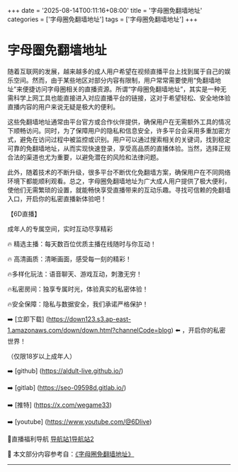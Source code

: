 +++
date = '2025-08-14T00:11:16+08:00'
title = '字母圈免翻墙地址'
categories = ['字母圈免翻墙地址']
tags = ['字母圈免翻墙地址']
+++

# 字母圈免翻墙地址

随着互联网的发展，越来越多的成人用户希望在视频直播平台上找到属于自己的娱乐空间。然而，由于某些地区对部分内容有限制，用户常常需要使用“免翻墙地址”来便捷访问字母圈相关的直播资源。所谓“字母圈免翻墙地址”，其实是一种无需科学上网工具也能直接进入对应直播平台的链接，这对于希望轻松、安全地体验直播内容的用户来说无疑是极大的便利。

这些免翻墙地址通常由平台官方或合作伙伴提供，确保用户在无需额外工具的情况下顺畅访问。同时，为了保障用户的隐私和信息安全，许多平台会采用多重加密方式，避免在访问过程中被监控或识别。用户可以通过搜索相关的关键词，找到稳定可靠的免翻墙地址，从而实现快速登录，享受高品质的直播体验。当然，选择正规合法的渠道也尤为重要，以避免潜在的风险和法律问题。

此外，随着技术的不断升级，很多平台不断优化免翻墙方案，确保用户在不同网络环境下都能顺利观看。总之，字母圈免翻墙地址为广大成人用户提供了极大便利，使他们无需繁琐的设置，就能畅快享受直播带来的互动乐趣。寻找可信赖的免翻墙入口，开启你的私密直播新体验吧！

【6D直播】

成年人的专属空间，实时互动尽享精彩

🔥 精选主播：每天数百位优质主播在线随时与你互动！

🔥 高清画质：清晰画面，感受每一刻的精彩！

🔥多样化玩法：语音聊天、游戏互动，刺激无穷！

🔥私密房间：独享专属时光，体验真实的私密体验！

🔥安全保障：隐私与数据安全，我们承诺严格保护！

➡️ [立即下载] (https://down123.s3.ap-east-1.amazonaws.com/down/down.html?channelCode=blog) ⬅️ ，开启你的私密世界！

 （仅限18岁以上成年人）

➡️ [github] (https://aldult-live.github.io/)

➡️ [gitlab] (https://seo-09598d.gitlab.io/)

➡️ [推特] (https://x.com/wegame33)

➡️ [youtube] (https://www.youtube.com/@6Dlive)

🔞直播福利导航   [导航站1](https://webstack-86085a.gitlab.io/)[导航站2](https://onlygit123-2.github.io/)


📘 本文部分内容参考自：[《字母圈免翻墙地址》](https://webstack-hugo-18.pages.dev/)

---
